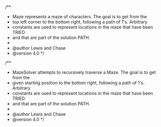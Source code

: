 /**
 * Maze represents a maze of characters. The goal is to get from the
 * top left corner to the bottom right, following a path of 1's. Arbitrary
 * constants are used to represent locations in the maze that have been TRIED
 * and that are part of the solution PATH.
 *
 * @author Lewis and Chase
 * @version 4.0
 */
 
 
 
 /**
 * MazeSolver attempts to recursively traverse a Maze. The goal is to get from the
 * given starting position to the bottom right, following a path of 1's. Arbitrary
 * constants are used to represent locations in the maze that have been TRIED
 * and that are part of the solution PATH.
 *
 * @author Lewis and Chase
 * @version 4.0
 */
